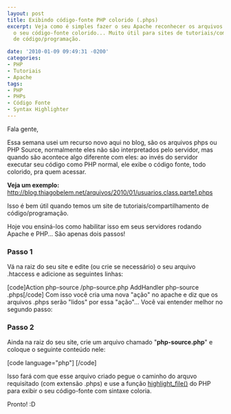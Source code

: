 ```yaml
---
layout: post
title: Exibindo código-fonte PHP colorido (.phps)
excerpt: Veja como é simples fazer o seu Apache reconhecer os arquivos .phps e exibir
  o seu código-fonte colorido... Muito útil para sites de tutoriais/compartilhamento
  de código/programação.

date: '2010-01-09 09:49:31 -0200'
categories:
- PHP
- Tutoriais
- Apache
tags:
- PHP
- PHPs
- Código Fonte
- Syntax Highlighter
---
```

<p>Fala gente,</p>
<p>Essa semana usei um recurso novo aqui no blog, são os arquivos phps ou PHP Source, normalmente eles não são interpretados pelo servidor, mas quando são acontece algo diferente com eles: ao invés do servidor executar seu código como PHP normal, ele exibe o código fonte, todo colorido, pra quem acessar.</p>
<p><strong>Veja um exemplo:</strong> <a href="http://blog.thiagobelem.net/arquivos/2010/01/usuarios.class.parte1.phps" target="_blank">http://blog.thiagobelem.net/arquivos/2010/01/usuarios.class.parte1.phps</a></p>
<p>Isso é bem útil quando temos um site de tutoriais/compartilhamento de código/programação.</p>
<p>Hoje vou ensiná-los como habilitar isso em seus servidores rodando Apache e PHP... São apenas dois passos!</p>
<h3>Passo 1</h3>
<p>Vá na raiz do seu site e edite (ou crie se necessário) o seu arquivo .htaccess e adicione as seguintes linhas:</p>
<p>[code]Action php-source /php-source.php
AddHandler php-source .phps[/code]
Com isso você cria uma nova "ação" no apache e diz que os arquivos .phps serão "lidos" por essa "ação"... Você vai entender melhor no segundo passo:

<h3>Passo 2</h3>
<p>Ainda na raiz do seu site, crie um arquivo chamado "<strong>php-source.php</strong>" e coloque o seguinte conteúdo nele:</p>
<p>[code language="php"]<?php
highlight_file($_SERVER["DOCUMENT_ROOT"] . $_SERVER["PATH_INFO"]);
?> [/code]</p>
<p>Isso fará com que esse arquivo criado pegue o caminho do arquvo requisitado (com extensão .phps) e use a função <a href="http://www.php.net/manual/pt_BR/function.highlight-file.php" title="highlight_file()" target="_blank">highlight_file()</a> do PHP para exibir o seu código-fonte com sintaxe coloria.</p>
<p>Pronto! :D</p>
